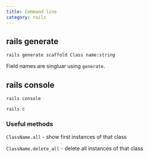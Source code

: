 ```yaml
---
title: Command line
category: rails
---
```


## rails generate

`rails generate scaffold Class name:string`

Field names are singluar using `generate`.

## rails console

`rails console`

`rails c`

### Useful methods

`ClassName.all` - show first instances of that class

`ClassName.delete_all` - delete all instances of that class
